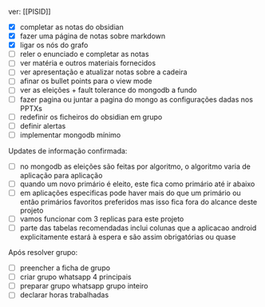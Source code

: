 ver:
	[[PISID]]

- [x] completar as notas do obsidian
- [x] fazer uma página de notas sobre markdown
- [x] ligar os nós do grafo
- [ ] reler o enunciado e completar as notas
- [ ] ver matéria e outros materiais fornecidos
- [ ] ver apresentação e atualizar notas sobre a cadeira
- [ ] afinar os bullet points para o view mode
- [ ] ver as eleições + fault tolerance do mongodb a fundo
- [ ] fazer pagina ou juntar a pagina do mongo as configurações dadas nos PPTXs
- [ ] redefinir os ficheiros do obsidian em grupo
- [ ] definir alertas
- [ ] implementar mongodb mínimo

Updates de informação confirmada:
- [ ] no mongodb as eleições são feitas por algoritmo, o algoritmo varia de aplicação para aplicação
- [ ] quando um novo primário é eleito, este fica como primário até ir abaixo
- [ ] em aplicações especificas pode haver mais do que um primário ou então primários favoritos preferidos mas isso fica fora do alcance deste projeto
- [ ] vamos funcionar com 3 replicas para este projeto
- [ ] parte das tabelas recomendadas inclui colunas que a aplicacao android explicitamente estará à espera e são assim obrigatórias ou quase

Após resolver grupo: 
- [ ] preencher a ficha de grupo
- [ ] criar grupo whatsapp 4 principais
- [ ] preparar grupo whatsapp grupo inteiro
- [ ] declarar horas trabalhadas